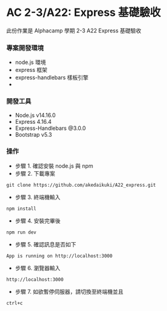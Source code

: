 # AC 2-3/A22: Express 基礎驗收 
此份作業是 Alphacamp 學期 2-3 A22 Express 基礎驗收

### 專案開發環境
- node.js 環境
- express 框架
- express-handlebars 樣板引擎
- 
### 開發工具
- Node.js v14.16.0
- Express 4.16.4
- Express-Handlebars @3.0.0
- Bootstrap v5.3

### 操作
- 步驟 1. 確認安裝 node.js 與 npm
- 步驟 2. 下載專案
```
git clone https://github.com/akedaikuki/A22_express.git
```
- 步驟 3. 終端機輸入
```
npm install
```
- 步驟 4. 安裝完畢後
```
npm run dev
```
- 步驟 5. 確認訊息是否如下
```
App is running on http://localhost:3000
```
- 步驟 6. 瀏覽器輸入
```
http://localhost:3000
```
- 步驟 7. 如欲暫停伺服器，請切換至終端機並且
```
ctrl+c
```
